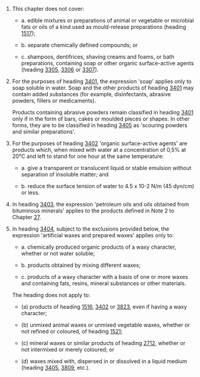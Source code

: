 1. This chapter does not cover:

    - a. edible mixtures or preparations of animal or vegetable or microbial fats or oils of a kind used as mould-release preparations (heading [1517](/headings/1517));
    
    - b. separate chemically defined compounds; or
    
    - c. shampoos, dentifrices, shaving creams and foams, or bath preparations, containing soap or other organic surface-active agents (heading [3305](/headings/3305), [3306](/headings/3306) or [3307](/headings/3307)).

2. For the purposes of heading [3401](/headings/3401), the expression 'soap' applies only to soap soluble in water. Soap and the other products of heading [3401](/headings/3401) may contain added substances (for example, disinfectants, abrasive powders, fillers or medicaments). 

    Products containing abrasive powders remain classified in heading [3401](/headings/3401) only if in the form of bars, cakes or moulded pieces or shapes. In other forms, they are to be classified in heading [3405](/headings/3405) as 'scouring powders and similar preparations'.

3. For the purposes of heading [3402](/headings/3402) 'organic surface-active agents' are products which, when mixed with water at a concentration of 0,5% at 20°C and left to stand for one hour at the same temperature:

    - a. give a transparent or translucent liquid or stable emulsion without separation of insoluble matter; and
    
    - b. reduce the surface tension of water to 4.5 x 10-2 N/m (45 dyn/cm) or less.

4. In heading [3403](/headings/3403), the expression 'petroleum oils and oils obtained from bituminous minerals' applies to the products defined in Note 2 to Chapter [27](/chapters/27).

5. In heading [3404](/headings/3404), subject to the exclusions provided below, the expression 'artificial waxes and prepared waxes' applies only to:

    - a. chemically produced organic products of a waxy character, whether or not water soluble;
    
    - b. products obtained by mixing different waxes;
    
    - c. products of a waxy character with a basis of one or more waxes and containing fats, resins, mineral substances or other materials.
    
    The heading does not apply to:

    - (a) products of heading [1516](/headings/1516), [3402](/headings/3402) or [3823](/headings/3823), even if having a waxy character;
    
    - (b) unmixed animal waxes or unmixed vegetable waxes, whether or not refined or coloured, of heading [1521](/headings/1521);
    
    - (c) mineral waxes or similar products of heading [2712](/headings/2712), whether or not intermixed or merely coloured; or
    
    - (d) waxes mixed with, dispersed in or dissolved in a liquid medium (heading [3405](/headings/3405), [3809](/headings/3809), etc.).
